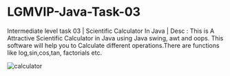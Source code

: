 # LGMVIP-Java-Task-03
Intermediate level task 03 | Scientific Calculator In Java | Desc : This is A Attractive Scientific Calculator in Java using Java swing, awt and oops. This software will help you to Calculate different operations.There are functions like log,sin,cos,tan, factorials etc. 

![calculator](https://github.com/VIPULNARESHBHOIR/LGMVIP-Java-Task-03/assets/105812315/4ea95b59-ef64-4ce3-85d0-5be661a2dfe5)
